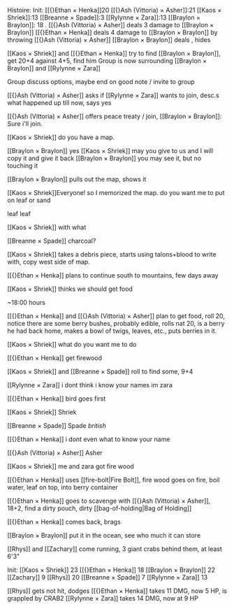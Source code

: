 Histoire:
	Init:
	[[{}Ethan × Henka]]20
	[[{}Ash (Vittoria) × Asher]]:21
	[[Kaos × Shriek]]:13
	[[Breanne × Spade]]:3
	[[Rylynne × Zara]]:13
	[[Braylon × Braylon]]: 18
	.
	[[{}Ash (Vittoria) × Asher]] deals 3 damage to [[Braylon × Braylon]]
	[[{}Ethan × Henka]] deals 4 damage to [[Braylon × Braylon]] by throwing [[{}Ash (Vittoria) × Asher]]
	[[Braylon × Braylon]] deals , hides

[[Kaos × Shriek]] and [[{}Ethan × Henka]] try to find [[Braylon × Braylon]], get 20+4 against 4+5, find him
Group is now surrounding [[Braylon × Braylon]] and [[Rylynne × Zara]]

Group discuss options, maybe end on good note / invite to group

[[{}Ash (Vittoria) × Asher]] asks if [[Rylynne × Zara]] wants to join, desc.s what happened up till now, says yes

[[{}Ash (Vittoria) × Asher]] offers peace treaty / join, [[Braylon × Braylon]]: Sure i'll join.

[[Kaos × Shriek]] do you have a map.

[[Braylon × Braylon]] yes
[[Kaos × Shriek]] may you give to us and I will copy it and give it back
[[Braylon × Braylon]] you may see it, but no touching it

[[Braylon × Braylon]] pulls out the map, shows it

[[Kaos × Shriek]]Everyone! so I memorized the map. do you want me to put on leaf or sand

leaf leaf

[[Kaos × Shriek]] with what

[[Breanne × Spade]] charcoal?

[[Kaos × Shriek]] takes a debris piece, starts using talons+blood to write with, copy west side of map.

[[{}Ethan × Henka]] plans to continue south to mountains, few days away

[[Kaos × Shriek]] thinks we should get food

~18:00 hours

[[{}Ethan × Henka]] and [[{}Ash (Vittoria) × Asher]] plan to get food, roll 20, notice there are some berry bushes, probably edible, rolls nat 20, is a berry he had back home, makes a bowl of twigs, leaves, etc., puts berries in it.

[[Kaos × Shriek]] what do you want me to do

[[{}Ethan × Henka]] get firewood

[[Kaos × Shriek]] and [[Breanne × Spade]] roll to find some, 9+4

[[Rylynne × Zara]] i dont think i know your names im zara

[[{}Ethan × Henka]] bird goes first

[[Kaos × Shriek]] Shriek

[[Breanne × Spade]] Spade *british*

[[{}Ethan × Henka]] i dont even what to know your name

[[{}Ash (Vittoria) × Asher]] Asher

[[Kaos × Shriek]] me and zara got fire wood

[[{}Ethan × Henka]] uses [[fire-bolt|Fire Bolt]], fire wood goes on fire, boil water, leaf on top, into berry container

[[{}Ethan × Henka]] goes to scavenge with [[{}Ash (Vittoria) × Asher]], 18+2, find a dirty pouch, dirty [[bag-of-holding|Bag of Holding]]

[[{}Ethan × Henka]] comes back, brags

[[Braylon × Braylon]] put it in the ocean, see who much it can store

[[Rhys]] and [[Zachary]] come running, 3 giant crabs behind them, at least 6'3"

Init:
[[Kaos × Shriek]] 23
[[{}Ethan × Henka]] 18
[[Braylon × Braylon]] 22
[[Zachary]] 9
[[Rhys]] 20
[[Breanne × Spade]] 7
[[Rylynne × Zara]] 13

[[Rhys]] gets not hit, dodges
[[{}Ethan × Henka]] takes 11 DMG, now 5 HP, is grappled by CRAB2
[[Rylynne × Zara]] takes 14 DMG, now at 9 HP